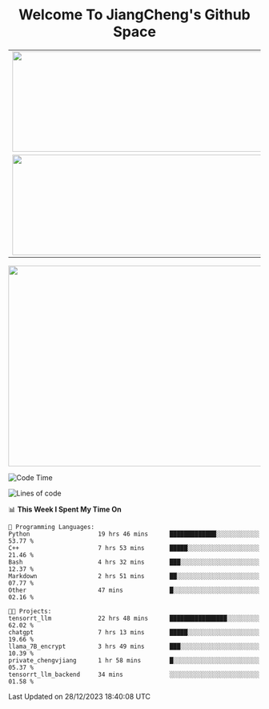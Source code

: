 <h1 align="center">Welcome To JiangCheng's Github Space</h1>

<table align="center" frame="void" rules="none" >
  <tr>
    <td>
      <div align="center"> <img height="200px" width="500px"  src="https://github-readme-stats.vercel.app/api?username=thisjiang&hide_title=true&hide_border=true&layout=compact&show_icons=trueline_height=21&text_color=000&icon_color=000&bg_color=0,ea6161,ffc64d,fffc4d,52fa5a&theme=graywhite" /> </div>
    </td>
    <td>
      <div align="center"> <img height="200px" width="500px" src="https://github-readme-stats.vercel.app/api/top-langs/?username=thisjiang&hide_title=true&hide_border=true&layout=compact&langs_count=6&text_color=000&icon_color=fff&bg_color=0,52fa5a,4dfcff,c64dff&theme=graywhite" /> </div>
    </td>
  </tr>
  <tr>
    <td>
      <div align="center"> <img height="200px" width="500px" src="https://github-readme-streak-stats.herokuapp.com/?user=thisjiang&hide_title=true&hide_border=true&layout=compact&langs_count=6" /> </div>
    </td>
    <td>
      <div align="center"> 
      <a href="https://github.com/" target="_blank"><img style="margin: 10px" src="https://profilinator.rishav.dev/skills-assets/git-scm-icon.svg" alt="Git" height="50" /></a>  
      <a href="https://www.linux.org/" target="_blank"><img style="margin: 10px" src="https://profilinator.rishav.dev/skills-assets/linux-original.svg" alt="Linux" height="50" /></a>  
      <a href="https://www.gnu.org/software/bash/" target="_blank"><img style="margin: 10px" src="https://profilinator.rishav.dev/skills-assets/gnu_bash-icon.svg" alt="Bash" height="50" /></a>  
      </div>
    </td>
  </tr>
</table>

<div align="center"> <img height="400px" width="1000px" src="https://github-readme-activity-graph.cyclic.app/graph?username=thisjiang&theme=react&hide_title=true&hide_border=true&layout=compact&langs_count=6" /> </div></td>

<!--START_SECTION:waka-->
![Code Time](http://img.shields.io/badge/Code%20Time-700%20hrs%2058%20mins-blue)

![Lines of code](https://img.shields.io/badge/From%20Hello%20World%20I%27ve%20Written-451.3%20thousand%20lines%20of%20code-blue)

📊 **This Week I Spent My Time On** 

```text
💬 Programming Languages: 
Python                   19 hrs 46 mins      █████████████░░░░░░░░░░░░   53.77 % 
C++                      7 hrs 53 mins       █████░░░░░░░░░░░░░░░░░░░░   21.46 % 
Bash                     4 hrs 32 mins       ███░░░░░░░░░░░░░░░░░░░░░░   12.37 % 
Markdown                 2 hrs 51 mins       ██░░░░░░░░░░░░░░░░░░░░░░░   07.77 % 
Other                    47 mins             █░░░░░░░░░░░░░░░░░░░░░░░░   02.16 % 

🐱‍💻 Projects: 
tensorrt_llm             22 hrs 48 mins      ████████████████░░░░░░░░░   62.02 % 
chatgpt                  7 hrs 13 mins       █████░░░░░░░░░░░░░░░░░░░░   19.66 % 
llama_7B_encrypt         3 hrs 49 mins       ███░░░░░░░░░░░░░░░░░░░░░░   10.39 % 
private_chengvjiang      1 hr 58 mins        █░░░░░░░░░░░░░░░░░░░░░░░░   05.37 % 
tensorrt_llm_backend     34 mins             ░░░░░░░░░░░░░░░░░░░░░░░░░   01.58 % 
```


 Last Updated on 28/12/2023 18:40:08 UTC
<!--END_SECTION:waka-->
